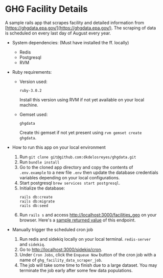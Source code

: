 # GHG Facility Details

A sample rails app that scrapes facility and detailed information from [https://ghgdata.epa.gov/](https://ghgdata.epa.gov/).
The scraping of data is scheduled on every last day of August every year.

* System dependencies: (Must have installed the ff. locally)
  - Redis
  - Postgresql
  - RVM
 
* Ruby requirements:
  * Version used:
    ```
    ruby-3.0.2
    ```
    Install this version using RVM if not yet available on your local machine.
    
  * Gemset used:
    ```
    ghgdata
    ```
    Create thi gemset if not yet present using `rvm gemset create ghgdata`.

* How to run this app on your local environment
  1. Run `git clone git@github.com:dkdelosreyes/ghgdata.git`
  2. Run `bundle install`
  3. Go to the cloned app directory and copy the contents of `.env.example` to a new file `.env` then update the database credentials variables depending on your local configurations.
  4. Start postgresql `brew services start postgresql`.
  5. Initialize the database:
     ```
     rails db:create
     rails db:migrate
     rails db:seed
     ```
  6. Run `rails s` and access [http://localhost:3000/facilities_geo](http://localhost:3000/facilities_geo) on your browser.
     Here's a [sample returned value](https://gist.github.com/dkdelosreyes/e3d3134fffee6af625df84a46388c751) of this endpoint.

* Manually trigger the scheduled cron job
  1. Run redis and sidekiq locally on your local terminal. `redis-server` and `sidekiq`.
  2. Go to [http://localhost:3000/sidekiq/cron](http://localhost:3000/sidekiq/cron).
  3. Under `Cron Jobs`, click the `Enqueue Now` button of the cron job with a name of `ghg_facility_data_scraper_job`.
  4. The job will take some time to finish due to a large dataset. You may terminate the job early after some few data populations.


